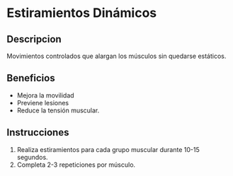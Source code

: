# Estiramientos Dinámicos

## Descripcion
Movimientos controlados que alargan los músculos sin quedarse estáticos.

## Beneficios 
- Mejora la movilidad 
- Previene lesiones 
- Reduce la tensión muscular.

## Instrucciones
1. Realiza estiramientos para cada grupo muscular durante 10-15 segundos.
2. Completa 2-3 repeticiones por músculo.